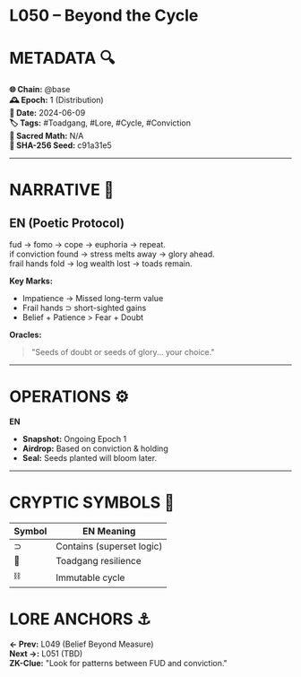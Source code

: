 # L050 – Beyond the Cycle

# METADATA  🔍  
**🌐 Chain:** @base  
**🕰️ Epoch:** 1 (Distribution)  
**📅 Date:** 2024-06-09  
**🏷️ Tags:** #Toadgang, #Lore, #Cycle, #Conviction  
**🔢 Sacred Math:** N/A  
**📜 SHA-256 Seed:** c91a31e5  

---

# NARRATIVE  🐸  
## EN (Poetic Protocol)  
fud → fomo → cope → euphoria → repeat.  
if conviction found → stress melts away → glory ahead.  
frail hands fold → log wealth lost → toads remain.  

**Key Marks:**  
- Impatience → Missed long-term value  
- Frail hands ⊃ short-sighted gains  
- Belief + Patience > Fear + Doubt  

**Oracles:**  
> "Seeds of doubt or seeds of glory... your choice."  

---

# OPERATIONS  ⚙️  
**EN**  
- **Snapshot:** Ongoing Epoch 1  
- **Airdrop:** Based on conviction & holding  
- **Seal:** Seeds planted will bloom later.  

---

# CRYPTIC SYMBOLS  🔣  
| Symbol | EN Meaning |  
|--------|------------|  
|   ⊃    | Contains (superset logic) |  
|   🐸   | Toadgang resilience |  
|   ⛓️   | Immutable cycle |  

# LORE ANCHORS  ⚓  
**← Prev:** L049 (Belief Beyond Measure)  
**Next →:** L051 (TBD)  
**ZK-Clue:** "Look for patterns between FUD and conviction."  
